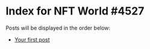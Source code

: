 # Index for NFT World #4527
Posts will be displayed in the order below:

- [Your first post](./001-first.md)


